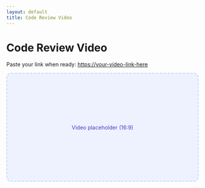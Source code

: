 ```yaml
---
layout: default
title: Code Review Video
---
```



# Code Review Video
Paste your link when ready: <https://your-video-link-here>


<!-- To embed later, replace VIDEO_ID and delete these comments. GitHub Pages allows raw HTML in Markdown. -->
<div style="aspect-ratio:16/9; background:#eef2ff; border:2px dashed #c7d2fe; border-radius:12px; display:flex; align-items:center; justify-content:center; color:#4338ca;">
Video placeholder (16:9)
</div>


<!--
<div style="aspect-ratio:16/9;">
<iframe title="Code review video" src="https://www.youtube.com/embed/VIDEO_ID" width="100%" height="100%" frameborder="0" allowfullscreen></iframe>
</div>
-->
